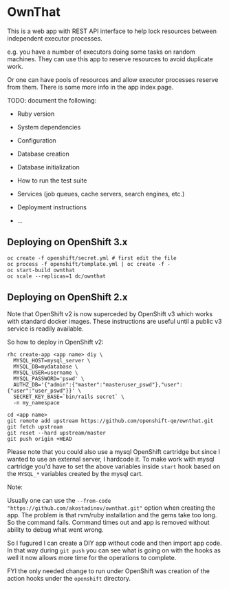 # OwnThat

This is a web app with REST API interface to help lock resources between
independent executor processes.

e.g. you have a number of executors doing some tasks on random machines.
They can use this app to reserve resources to avoid duplicate work.

Or one can have pools of resources and allow executor processes reserve from
them. There is some more info in the app index page.

TODO: document the following:

* Ruby version

* System dependencies

* Configuration

* Database creation

* Database initialization

* How to run the test suite

* Services (job queues, cache servers, search engines, etc.)

* Deployment instructions

* ...

## Deploying on OpenShift 3.x
```
oc create -f openshift/secret.yml # first edit the file
oc process -f openshift/template.yml | oc create -f -
oc start-build ownthat
oc scale --replicas=1 dc/ownthat
```

## Deploying on OpenShift 2.x

Note that OpenShift v2 is now superceded by
OpenShift v3 which works with standard docker images. These instructions are
useful until a public v3 service is readily available.

So how to deploy in OpenShift v2:
```
rhc create-app <app name> diy \
  MYSQL_HOST=mysql_server \
  MYSQL_DB=mydatabase \
  MYSQL_USER=username \
  MYSQL_PASSWORD='pswd' \
  AUTHZ_DB='{"admin":{"master":"masteruser_pswd"},"user":{"user":"user_pswd"}}' \
  SECRET_KEY_BASE=`bin/rails secret` \
  -n my_namespace

cd <app name>
git remote add upstream https://github.com/openshift-qe/ownthat.git
git fetch upstream
git reset --hard upstream/master
git push origin +HEAD
```

Please note that you could also use a mysql OpenShift cartridge but since I
wanted to use an external server, I hardcode it. To make work with mysql
cartridge you'd have to set the above variables inside `start` hook based on
the `MYSQL_*` variables created by the mysql cart.

Note:

Usually one can use the `--from-code "https://github.com/akostadinov/ownthat.git"` option when creating the app. The problem is that rvm/ruby installation and the gems take too long. So the command fails. Command times out and app is removed without ability to debug what went wrong.

So I fugured I can create a DIY app without code and then import app code.
In that way during `git push` you can see what is going on with the hooks as
well it now allows more time for the operations to complete.

FYI the only needed change to run under OpenShift was creation of the action hooks under the `openshift` directory.
